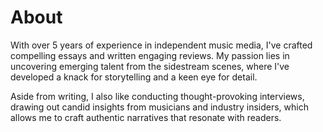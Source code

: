 # About

With over 5 years of experience in independent music media, I've crafted compelling essays and written engaging reviews. My passion lies in uncovering emerging talent from the sidestream scenes, where I've developed a knack for storytelling and a keen eye for detail.

Aside from writing, I also like conducting thought-provoking interviews, drawing out candid insights from musicians and industry insiders, which allows me to craft authentic narratives that resonate with readers.